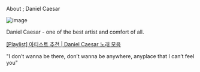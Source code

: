 About ; Daniel Caesar

![image](https://github.com/yutazkii/yutazkii.github.io/assets/151000571/f0a4c80b-1aac-4e4c-82bc-a34763093a69)

Daniel Caesar - one of the best artist and comfort of all.

[[Playlist] 아티스트 추천 | Daniel Caesar 노래 모음](https://www.youtube.com/watch?v=HdA6zKbdpYs)

"I don’t wanna be there, don’t wanna be anywhere, anyplace that I can’t feel you"
